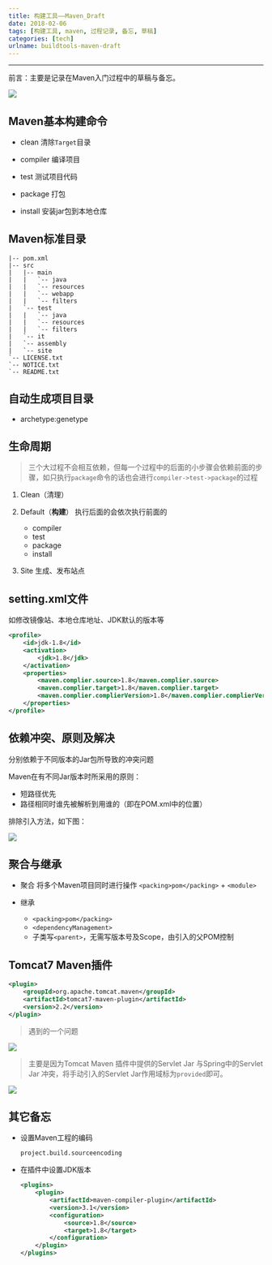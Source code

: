 ```yaml
---
title: 构建工具——Maven_Draft
date: 2018-02-06
tags: [构建工具, maven, 过程记录, 备忘, 草稿]
categories: [tech]
urlname: buildtools-maven-draft
---
```

***

前言：主要是记录在Maven入门过程中的草稿与备忘。

![](https://image-1251774567.cosgz.myqcloud.com/blog/2018-02-06-maven-icon-1.jpg)

<!--more-->

## Maven基本构建命令

-   clean
    清除`Target`目录

-   compiler
    编译项目
    
-   test
    测试项目代码

-   package
    打包

-   install
    安装jar包到本地仓库

## Maven标准目录
     

```
|-- pom.xml
|-- src
|   |-- main
|   |   `-- java
|   |   `-- resources
|   |   `-- webapp
|   |   `-- filters
|   `-- test
|   |   `-- java
|   |   `-- resources
|   |   `-- filters
|   `-- it
|   `-- assembly
|   `-- site
`-- LICENSE.txt
`-- NOTICE.txt
`-- README.txt
```

## 自动生成项目目录

- archetype:genetype

## 生命周期

>   三个大过程不会相互依赖，但每一个过程中的后面的小步骤会依赖前面的步骤，如只执行`package`命令的话也会进行`compiler->test->package`的过程

1.  Clean（清理）
2.  Default（**构建**）
    执行后面的会依次执行前面的
    
    - compiler
    - test
    - package
    - install
3.  Site
    生成、发布站点

## setting.xml文件
    
如修改镜像站、本地仓库地址、JDK默认的版本等

```xml
<profile>
    <id>jdk-1.8</id>
    <activation>
        <jdk>1.8</jdk>
    </activation>
    <properties>
        <maven.complier.source>1.8</maven.complier.source>
        <maven.complier.target>1.8</maven.complier.target>
        <maven.complier.complierVersion>1.8</maven.complier.complierVersion>
    </properties>
</profile>
```
    
## 依赖冲突、原则及解决

分别依赖于不同版本的Jar包所导致的冲突问题

Maven在有不同Jar版本时所采用的原则：

-   短路径优先
-   路径相同时谁先被解析到用谁的（即在POM.xml中的位置）

排除引入方法，如下图：

![](https://image-1251774567.cosgz.myqcloud.com/blog/2018-02-06-041044.jpg)

## 聚合与继承

-   聚合
    将多个Maven项目同时进行操作
    `<packing>pom</packing>` + `<module>`
    
-   继承
    - `<packing>pom</packing>`
    - `<dependencyManagement>`
    - 子类写`<parent>`，无需写版本号及Scope，由引入的父POM控制

## Tomcat7 Maven插件


```xml
<plugin>
    <groupId>org.apache.tomcat.maven</groupId>
    <artifactId>tomcat7-maven-plugin</artifactId>
    <version>2.2</version>
</plugin>
```
>   遇到的一个问题

![](https://image-1251774567.cosgz.myqcloud.com/blog/2018-02-06-070036.jpg)

>   主要是因为Tomcat Maven 插件中提供的Servlet Jar 与Spring中的Servlet Jar 冲突，将手动引入的Servlet Jar作用域标为`provided`即可。

![](https://image-1251774567.cosgz.myqcloud.com/blog/2018-02-06-070734.jpg)   

## 其它备忘

-   设置Maven工程的编码
    
    ```xml
    project.build.sourceencoding
    ```

-   在插件中设置JDK版本
    
    ```xml
    <plugins>
        <plugin>
            <artifactId>maven-compiler-plugin</artifactId>
            <version>3.1</version>
            <configuration>
                <source>1.8</source>
                <target>1.8</target>
            </configuration>
        </plugin>
    </plugins>
    ```


